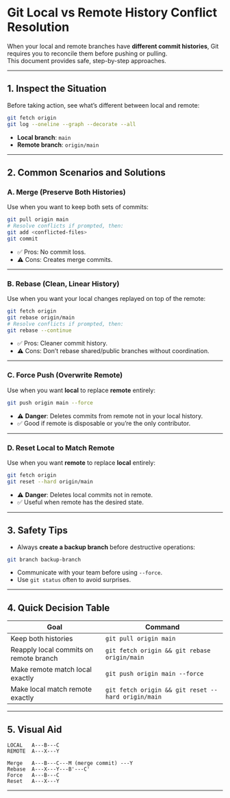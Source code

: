 # Git Local vs Remote History Conflict Resolution 

When your local and remote branches have **different commit histories**, Git requires you to reconcile them before pushing or pulling.  
This document provides safe, step-by-step approaches.

---

## 1. Inspect the Situation

Before taking action, see what’s different between local and remote:

```bash
git fetch origin
git log --oneline --graph --decorate --all
```

- **Local branch**: `main`
- **Remote branch**: `origin/main`

---

## 2. Common Scenarios and Solutions

### **A. Merge (Preserve Both Histories)**

Use when you want to keep both sets of commits:

```bash
git pull origin main
# Resolve conflicts if prompted, then:
git add <conflicted-files>
git commit
```

- ✅ Pros: No commit loss.
- ⚠️ Cons: Creates merge commits.

---

### **B. Rebase (Clean, Linear History)**

Use when you want your local changes replayed on top of the remote:

```bash
git fetch origin
git rebase origin/main
# Resolve conflicts if prompted, then:
git rebase --continue
```

- ✅ Pros: Cleaner commit history.
- ⚠️ Cons: Don’t rebase shared/public branches without coordination.

---

### **C. Force Push (Overwrite Remote)**

Use when you want **local** to replace **remote** entirely:

```bash
git push origin main --force
```

- ⚠️ **Danger**: Deletes commits from remote not in your local history.
- ✅ Good if remote is disposable or you’re the only contributor.

---

### **D. Reset Local to Match Remote**

Use when you want **remote** to replace **local** entirely:

```bash
git fetch origin
git reset --hard origin/main
```

- ⚠️ **Danger**: Deletes local commits not in remote.
- ✅ Useful when remote has the desired state.

---

## 3. Safety Tips

- Always **create a backup branch** before destructive operations:
```bash
git branch backup-branch
```

- Communicate with your team before using `--force`.
- Use `git status` often to avoid surprises.

---

## 4. Quick Decision Table

| Goal                                   | Command                                      |
|----------------------------------------|-----------------------------------------------|
| Keep both histories                    | `git pull origin main`                        |
| Reapply local commits on remote branch | `git fetch origin && git rebase origin/main`  |
| Make remote match local exactly        | `git push origin main --force`                |
| Make local match remote exactly        | `git fetch origin && git reset --hard origin/main` |

---

## 5. Visual Aid

```
LOCAL   A---B---C
REMOTE  A---X---Y

Merge   A---B---C---M (merge commit) ---Y
Rebase  A---X---Y---B'---C'
Force   A---B---C
Reset   A---X---Y
```

---
